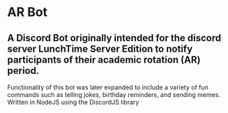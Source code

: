 # AR Bot
## A Discord Bot originally intended for the discord server LunchTime Server Edition to notify participants of their academic rotation (AR) period.
Functionality of this bot was later expanded to include a variety of fun commands such as telling jokes, birthday reminders, and sending memes.
Written in NodeJS using the DiscordJS library


